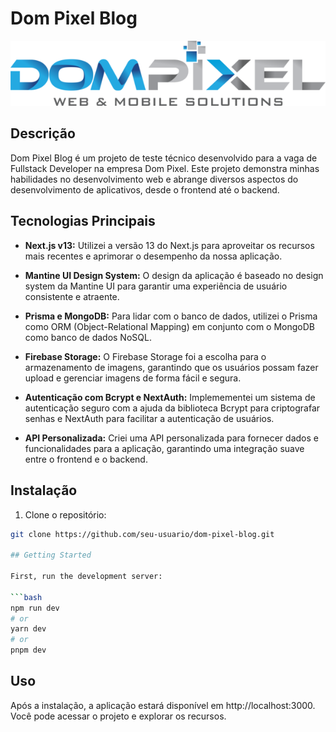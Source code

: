 # Dom Pixel Blog

![Dom Pixel Blog](https://github.com/dom-pixel/fullstack-job-test/blob/next/logo.png?raw=true)

## Descrição

Dom Pixel Blog é um projeto de teste técnico desenvolvido para a vaga de Fullstack Developer na empresa Dom Pixel. Este projeto demonstra minhas habilidades no desenvolvimento web e abrange diversos aspectos do desenvolvimento de aplicativos, desde o frontend até o backend.

## Tecnologias Principais

- **Next.js v13:** Utilizei a versão 13 do Next.js para aproveitar os recursos mais recentes e aprimorar o desempenho da nossa aplicação.

- **Mantine UI Design System:** O design da aplicação é baseado no design system da Mantine UI para garantir uma experiência de usuário consistente e atraente.

- **Prisma e MongoDB:** Para lidar com o banco de dados, utilizei o Prisma como ORM (Object-Relational Mapping) em conjunto com o MongoDB como banco de dados NoSQL.

- **Firebase Storage:** O Firebase Storage foi a escolha para o armazenamento de imagens, garantindo que os usuários possam fazer upload e gerenciar imagens de forma fácil e segura.

- **Autenticação com Bcrypt e NextAuth:** Implemementei um sistema de autenticação seguro com a ajuda da biblioteca Bcrypt para criptografar senhas e NextAuth para facilitar a autenticação de usuários.

- **API Personalizada:** Criei uma API personalizada para fornecer dados e funcionalidades para a aplicação, garantindo uma integração suave entre o frontend e o backend.

## Instalação

1. Clone o repositório:

```bash
git clone https://github.com/seu-usuario/dom-pixel-blog.git

## Getting Started

First, run the development server:

```bash
npm run dev
# or
yarn dev
# or
pnpm dev
```

## Uso
Após a instalação, a aplicação estará disponível em http://localhost:3000. Você pode acessar o projeto e explorar os recursos.


